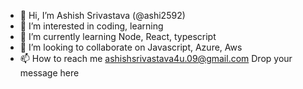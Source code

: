 - 👋 Hi, I’m Ashish Srivastava (@ashi2592)
- 👀 I’m interested in coding, learning
- 🌱 I’m currently learning Node, React, typescript
- 💞️ I’m looking to collaborate on Javascript, Azure, Aws
- 📫 How to reach me ashishsrivastava4u.09@gmail.com Drop your message here

<!---
ashi2592/ashi2592 is a ✨ special ✨ repository because its `README.md` (this file) appears on your GitHub profile.
You can click the Preview link to take a look at your changes.
--->
